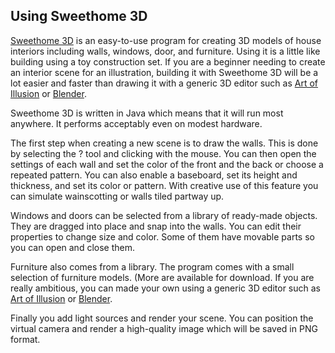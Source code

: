## Using Sweethome 3D

[Sweethome 3D](http://www.sweethome3d.com) is an easy-to-use program for
creating 3D models of house interiors including walls, windows, door, and
furniture. Using it is a little like building using a toy construction set. If
you are a beginner needing to create an interior scene for an illustration,
building it with Sweethome 3D will be a lot easier and faster than drawing it
with a generic 3D editor such as [Art of Illusion](../aoi/) or
[Blender](https://www.blender.org).

Sweethome 3D is written in Java which means that it will run most anywhere.
It performs acceptably even on modest hardware.

The first step when creating a new scene is to draw the walls. This is
done by selecting the ? tool and clicking with the mouse. You can then
open the settings of each wall and set the color of the front and the
back or choose a repeated pattern. You can also enable a baseboard,
set its height and thickness, and set its color or pattern. With creative
use of this feature you can simulate wainscotting or walls tiled partway
up.

Windows and doors can be selected from a library of ready-made objects.
They are dragged into place and snap into the walls. You can edit their
properties to change size and color. Some of them have movable parts
so you can open and close them.

Furniture also comes from a library. The program comes with a small selection
of furniture models. (More are available for download.  If you are really
ambitious, you can made your own using a generic 3D editor such as
[Art of Illusion](../aoi/) or [Blender](https://www.blender.org).

Finally you add light sources and render your scene. You can position
the virtual camera and render a high-quality image which will be
saved in PNG format.

